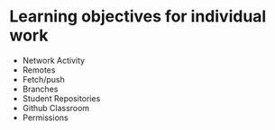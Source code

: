 # Learning objectives for individual work
* Network Activity
* Remotes
* Fetch/push
* Branches
* Student Repositories
* Github Classroom
* Permissions
